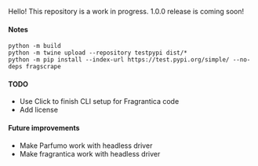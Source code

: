 Hello! This repository is a work in progress. 1.0.0 release is coming soon!

#### Notes
```
python -m build
python -m twine upload --repository testpypi dist/*
python -m pip install --index-url https://test.pypi.org/simple/ --no-deps fragscrape
```

#### TODO
- Use Click to finish CLI setup for Fragrantica code
- Add license

#### Future improvements
- Make Parfumo work with headless driver
- Make fragrantica work with headless driver